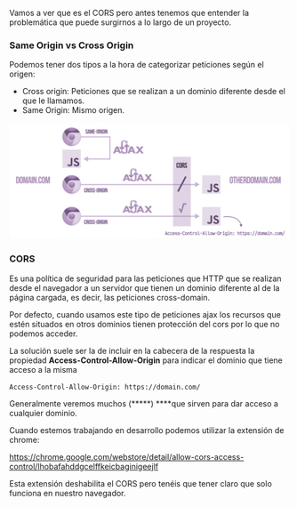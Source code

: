 Vamos a ver que es el CORS pero antes tenemos que entender la problemática que puede surgirnos a lo largo de un proyecto.


### Same Origin vs Cross Origin

Podemos tener dos tipos a la hora de categorizar peticiones según el origen:

- Cross origin: Peticiones que se realizan a un dominio diferente desde el que le llamamos.
- Same Origin: Mismo origen.

![cors](recursos/cors.png)


### CORS

Es una política de seguridad para las peticiones que HTTP que se realizan desde el navegador a un servidor que tienen un dominio diferente al de la página cargada, es decir, las peticiones cross-domain.

Por defecto, cuando usamos este tipo de peticiones ajax los recursos que estén situados en otros dominios tienen protección del cors por lo que no podemos acceder.

La solución suele ser la de incluir en la cabecera de la respuesta la propiedad **Access-Control-Allow-Origin** para indicar el dominio que tiene acceso a la misma 


```
Access-Control-Allow-Origin: https://domain.com/
```

 
Generalmente veremos muchos (*****) ****que sirven para dar acceso a cualquier dominio.

Cuando estemos trabajando en desarrollo podemos utilizar la extensión de chrome:

https://chrome.google.com/webstore/detail/allow-cors-access-control/lhobafahddgcelffkeicbaginigeejlf

Esta extensión deshabilita el CORS pero tenéis que tener claro que solo funciona en nuestro navegador.